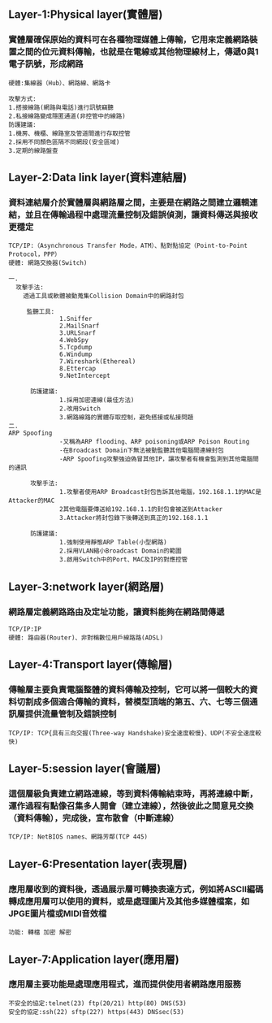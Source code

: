 ## Layer-1:Physical layer(實體層)
### 實體層確保原始的資料可在各種物理媒體上傳輸，它用來定義網路裝置之間的位元資料傳輸，也就是在電線或其他物理線材上，傳遞0與1電子訊號，形成網路
```
硬體:集線器（Hub）、網路線、網路卡

攻擊方式:
1.搭接線路(網路與電話)進行訊號竊聽
2.私接線路變成隱匿通道(非控管中的線路)
防護建議:
1.機房、機櫃、線路室及管道間進行存取控管
2.採用不同顏色區隔不同網段(安全區域)
3.定期的線路盤查
```
## Layer-2:Data link layer(資料連結層)
### 資料連結層介於實體層與網路層之間，主要是在網路之間建立邏輯連結，並且在傳輸過程中處理流量控制及錯誤偵測，讓資料傳送與接收更穩定
```
TCP/IP:（Asynchronous Transfer Mode，ATM）、點對點協定（Point-to-Point Protocol，PPP）
硬體: 網路交換器(Switch)

一.
  攻擊手法:
    透過工具或軟體被動蒐集Collision Domain中的網路封包
  
     監聽工具:
              1.Sniffer
              2.MailSnarf
              3.URLSnarf
              4.WebSpy
              5.Tcpdump
              6.Windump
              7.Wireshark(Ethereal)
              8.Ettercap
              9.NetIntercept

      防護建議:
              1.採用加密連線(最佳方法)
              2.改用Switch
              3.網路線路的實體存取控制，避免搭接或私接問題
二.
ARP Spoofing
              -又稱為ARP flooding、ARP poisoning或ARP Poison Routing
              -在Broadcast Domain下無法被動監聽其他電腦間連線封包
              -ARP Spoofing攻擊強迫偽冒其他IP，讓攻擊者有機會監測到其他電腦間的通訊
        
      攻擊手法:
              1.攻擊者使用ARP Broadcast封包告訴其他電腦，192.168.1.1的MAC是Attacker的MAC
              2其他電腦要傳送給192.168.1.1的封包會被送到Attacker
              3.Attacker將封包錄下後轉送到真正的192.168.1.1
 
      防護建議:
              1.強制使用靜態ARP Table(小型網路)
              2.採用VLAN縮小Broadcast Domain的範圍
              3.啟用Switch中的Port、MAC及IP的對應控管
```
## Layer-3:network layer(網路層)
### 網路層定義網路路由及定址功能，讓資料能夠在網路間傳遞
```
TCP/IP:IP
硬體: 路由器(Router)、非對稱數位用戶線路路(ADSL)
```
## Layer-4:Transport layer(傳輸層)
### 傳輸層主要負責電腦整體的資料傳輸及控制，它可以將一個較大的資料切割成多個適合傳輸的資料，替模型頂端的第五、六、七等三個通訊層提供流量管制及錯誤控制
```
TCP/IP: TCP{具有三向交握(Three-way Handshake)安全速度較慢}、UDP(不安全速度較快)
```
## Layer-5:session layer(會議層)
### 這個層級負責建立網路連線，等到資料傳輸結束時，再將連線中斷，運作過程有點像召集多人開會（建立連線），然後彼此之間意見交換（資料傳輸），完成後，宣布散會（中斷連線）
```
TCP/IP: NetBIOS names、網路芳鄰(TCP 445)
```
## Layer-6:Presentation layer(表現層)
### 應用層收到的資料後，透過展示層可轉換表達方式，例如將ASCII編碼轉成應用層可以使用的資料，或是處理圖片及其他多媒體檔案，如JPGE圖片檔或MIDI音效檔
```
功能: 轉檔 加密 解密
```
## Layer-7:Application layer(應用層)
### 應用層主要功能是處理應用程式，進而提供使用者網路應用服務
```
不安全的協定:telnet(23) ftp(20/21) http(80) DNS(53)
安全的協定:ssh(22) sftp(22?) https(443) DNSsec(53)
```

